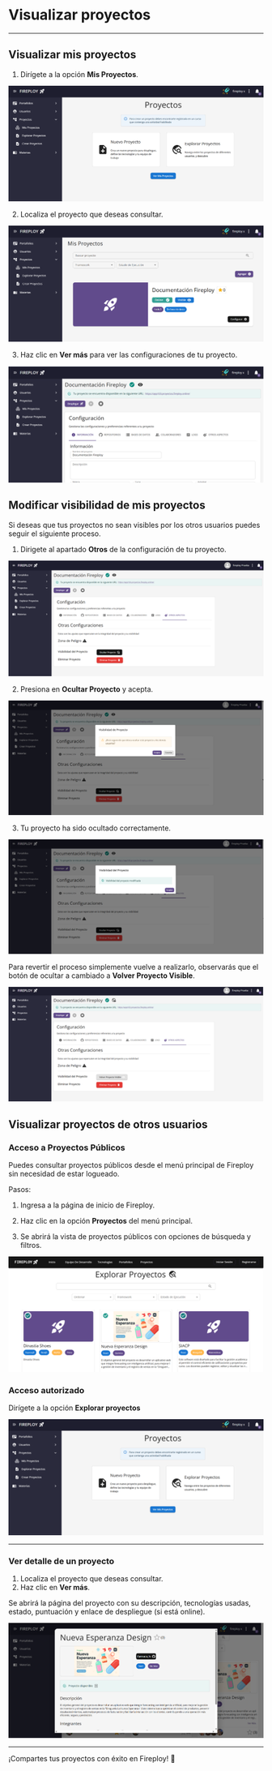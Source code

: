 # Visualizar proyectos

---

## Visualizar mis proyectos

1. Dirígete a la opción **Mis Proyectos**.

![alt text](image.png)

2. Localiza el proyecto que deseas consultar.

![alt text](image-5.png)

3. Haz clic en **Ver más** para ver las configuraciones de tu proyecto.

![alt text](image-6.png)

## Modificar visibilidad de mis proyectos

Si deseas que tus proyectos no sean visibles por los otros usuarios puedes seguir el siguiente proceso.

1. Dirigete al apartado **Otros** de la configuración de tu proyecto.

![alt text](image-8.png)

2. Presiona en **Ocultar Proyecto** y acepta.

![alt text](image-9.png)

3. Tu proyecto ha sido ocultado correctamente.

![alt text](image-10.png)

Para revertir el proceso simplemente vuelve a realizarlo, observarás que el botón de ocultar a cambiado a **Volver Proyecto Visible**.

![alt text](image-11.png)

## Visualizar proyectos de otros usuarios

### Acceso a Proyectos Públicos

Puedes consultar proyectos públicos desde el menú principal de Fireploy sin necesidad de estar logueado.

Pasos:

1. Ingresa a la página de inicio de Fireploy.

2. Haz clic en la opción **Proyectos** del menú principal.

3. Se abrirá la vista de proyectos públicos con opciones de búsqueda y filtros.

![alt text](image-2.png)

### Acceso autorizado

Dirígete a la opción **Explorar proyectos**

![alt text](image-4.png)

---

### Ver detalle de un proyecto

1. Localiza el proyecto que deseas consultar.
2. Haz clic en **Ver más**.

Se abrirá la página del proyecto con su descripción, tecnologías usadas, estado, puntuación y enlace de despliegue (si está online).

![alt text](image-7.png)

---

¡Compartes tus proyectos con éxito en Fireploy! 🎉


